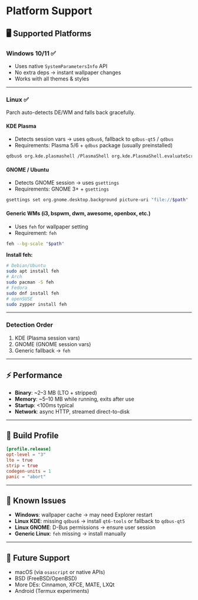 # Platform Support

## 🖥️ Supported Platforms

### Windows 10/11 ✅

* Uses native `SystemParametersInfo` API
* No extra deps → instant wallpaper changes
* Works with all themes & styles

---

### Linux ✅

Parch auto-detects DE/WM and falls back gracefully.

#### KDE Plasma

* Detects session vars → uses `qdbus6`, fallback to `qdbus-qt5` / `qdbus`
* Requirements: Plasma 5/6 + `qdbus` package (usually preinstalled)

```bash
qdbus6 org.kde.plasmashell /PlasmaShell org.kde.PlasmaShell.evaluateScript "..."
```

#### GNOME / Ubuntu

* Detects GNOME session → uses `gsettings`
* Requirements: GNOME 3+ + `gsettings`

```bash
gsettings set org.gnome.desktop.background picture-uri "file://$path"
```

#### Generic WMs (i3, bspwm, dwm, awesome, openbox, etc.)

* Uses `feh` for wallpaper setting
* Requirement: `feh`

```bash
feh --bg-scale "$path"
```

**Install feh:**

```bash
# Debian/Ubuntu
sudo apt install feh
# Arch
sudo pacman -S feh
# Fedora
sudo dnf install feh
# openSUSE
sudo zypper install feh
```

---

### Detection Order

1. KDE (Plasma session vars)
2. GNOME (GNOME session vars)
3. Generic fallback → `feh`

---

## ⚡ Performance

* **Binary**: ~2–3 MB (LTO + stripped)
* **Memory**: ~5–10 MB while running, exits after use
* **Startup**: <100ms typical
* **Network**: async HTTP, streamed direct-to-disk

---

## 🔧 Build Profile

```toml
[profile.release]
opt-level = "3"
lto = true
strip = true
codegen-units = 1
panic = "abort"
```

---

## 🐛 Known Issues

* **Windows**: wallpaper cache → may need Explorer restart
* **Linux KDE**: missing `qdbus6` → install `qt6-tools` or fallback to `qdbus-qt5`
* **Linux GNOME**: D-Bus permissions → ensure user session
* **Generic Linux**: `feh` missing → install manually

---

## 🚀 Future Support

* macOS (via `osascript` or native APIs)
* BSD (FreeBSD/OpenBSD)
* More DEs: Cinnamon, XFCE, MATE, LXQt
* Android (Termux experiments)
